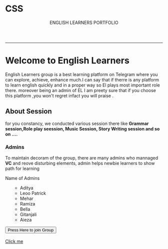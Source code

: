 # CSS
 <!DOCTYPE html>
 <html lang="en">
 <head>
    <meta charset="UTF-8">
    <meta name="viewport" content="width=device-width, initial-scale=1.0">
    <title>learning-platform</title>
    <link rel="stylesheet" href="style.css">
 </head>
 <body>
    <header>ENGLISH LEARNERS PORTFOLIO</header><hr/>
    <main>
        <h1 id="one"> Welcome to English Learners </h1>
        <p> English Learners group is a best learning platform on Telegram where you can explore, achieve, enhance much.I can say that if therre is any platform to learn english quickly and in a proper way so El plays most important role there. 
        moreover being an admin of EL I am preety sure that if you choose this platform ,you won't regret infact you will praise . </p>
        <h2 id="one"> About Session</h2>
        <p> for you constancy, we conducted various session there like <b>Grammar session,Role play seession, Music Session, Story Writing session and so on .... </b></p>
        <h3 id="one">Admins</h3>
        <p> To maintain decoram of the group, there are many admins who mannaged <b>VC</b> and reove disturbing elements, admin helps newbie learners to show path for learning</p>
        <div id="box">
            <section>Name of Admins</section>
            <ul>
                <ul type="disk">
                <li>Aditya</li>
                <li>Leoo Patrick</li>
                <li>Mehar</li>
                <li>Ramiza</li>
                <li>Bella</li>
                <li>Gitanjali</li>
                <li>Aieza</li>
            </ul>
        </div>
        <button> Press Here to join Group</button><br/>
        <br/>
        <a href="https://youtube.com">Click me</a>
    </main>
 </body>
 </html>
